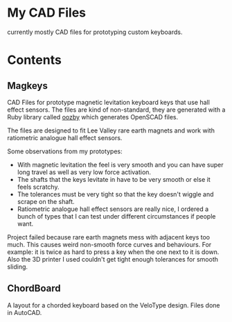 # My CAD Files

currently mostly CAD files for prototyping custom keyboards.

# Contents

## Magkeys

CAD Files for prototype magnetic levitation keyboard keys that use hall effect sensors.
The files are kind of non-standard, they are generated with a Ruby library called [oozby](http://creativepony.com/oozby/) which generates OpenSCAD files.

The files are designed to fit Lee Valley rare earth magnets and work with ratiometric analogue hall effect sensors.

Some observations from my prototypes:
- With magnetic levitation the feel is very smooth and you can have super long travel as well as very low force activation.
- The shafts that the keys levitate in have to be very smooth or else it feels scratchy.
- The tolerances must be very tight so that the key doesn't wiggle and scrape on the shaft.
- Ratiometric analogue hall effect sensors are really nice, I ordered a bunch of types that I can test under different circumstances if people want.

Project failed because rare earth magnets mess with adjacent keys too much. This causes weird non-smooth force curves and behaviours.
For example: it is twice as hard to press a key when the one next to it is down. Also the 3D printer I used couldn't get tight enough tolerances for smooth sliding.

## ChordBoard

A layout for a chorded keyboard based on the VeloType design. Files done in AutoCAD.
